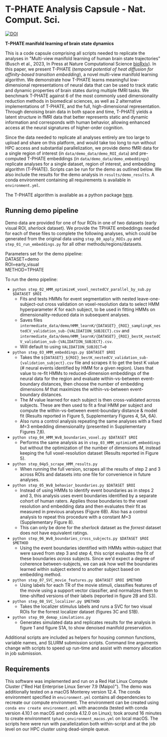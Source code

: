 # T-PHATE Analysis Capsule - Nat. Comput. Sci.

[![DOI](https://zenodo.org/badge/529971243.svg)](https://zenodo.org/badge/latestdoi/529971243)


**T-PHATE manifold learning of brain state dynamics**

This is a code capsule comprising all scripts needed to replicate the analyses in "Multi-view manifold learning of human brain state trajectories" (Busch et al., 2023, In Press at Nature Computational Science [bioRxiv](https://www.biorxiv.org/content/10.1101/2022.05.03.490534v4)). In this paper, we present T-PHATE (_temporal potential of heat diffusion for affinity-based transition embedding_), a novel multi-view manifold learning algorithm. We demonstrate how T-PHATE learns meaningful low-dimensional representations of neural data that can be used to track static and dynamic properties of brain states during multiple fMRI tasks. We benchmark T-PHATE against 6 of the most commonly used dimensionality reduction methods in biomedical sciences, as well as 2 alternative implementations of T-PHATE, and the full, high-dimensional representation. Through denoising brain data in both space and time, T-PHATE yields a latent structure in fMRI data that better represents static and dynamic information and corresponds with human behavior, allowing enhanced access at the neural signatures of higher-order cognition.  

Since the data needed to replicate all analyses entirely are too large to upload and share on this platform, and would take too long to run without HPC access and substantial parallelization, we provide demo fMRI data for a single region of interest (in `data/demo_data/demo_ROI_data`) and pre-computed T-PHATE embeddings (in `data/demo_data/demo_embeddings`) replicate analyses for a single dataset, region of interest, and embedding algorithm (T-PHATE). Scripts can be run for the demo as outlined below. We also include the results for the demo analysis in `results/demo_results`. A conda environment containing all requirements is available in `environment.yml`. 

The T-PHATE algorithm is available as a python package [here](https://github.com/KrishnaswamyLab/TPHATE).

## Running demo pipeline
Demo data are provided for one of four ROIs in one of two datasets (early visual ROI, _sherlock_ dataset). We provide the TPHATE embeddings needed for each of these files to complete the following analyses, which could be generated from the original data using `step_00_apply_ROIs.py` and `step_01_run_embeddings.py` for all other methods/regions/datasets.

Parameters set for the demo pipeline:      
DATASET=demo      
ROI=early_visual     
METHOD=TPHATE       

To run the demo pipeline:
- `python step_02_HMM_optimizeK_voxel_nestedCV_parallel_by_sub.py $DATASET $ROI`
    - Fits and tests HMMs for event segmentation with nested leave-one-subject-out cross validation on voxel-resolution data to select HMM hyperparameter _K_ for each subject, to be used in fitting HMMs on dimensionality-reduced data in subsequent analyses.
    - Saves files `intermediate_data/demo/HMM_learnK/{DATASET}_{ROI}_samplingK_nestedCV_validation_sub-{VALIDATION_SUBJECT}.csv` and `intermediate_data/demo/HMM_learnK/{DATASET}_{ROI}_bestK_nestedCV_validation_sub-{VALIDATION_SUBJECT}.csv`.
    - Will default to using `VALIDATION_SUBJECT=0`
- `python step_03_HMM_embeddings.py $DATASET $ROI ` 
    - Takes the `${DATASET}_${ROI}_bestK_nestedCV_validation_sub-{validation_subject}.csv` file and scrapes it to get the best K value (# neural events identified by HMM for a given region). Uses that value to re-fit HMMs to reduced-dimension embeddings of the neural data for the region and evaluate within-vs-between event-boundary distances, then choose the number of embedding dimensions _M_ that maximizes the within-vs-between event-boundary distances. 
    - The _M_ value learned for each subject is then cross-validated across subjects. These are then used to fit a final HMM per subject and compute the within-vs-between event-boundary distance & model fit (Results reported in Figure 5, Supplementary Figures 4, 5A, 6A). 
    - Also runs a control analysis repeating the same analyses with a fixed _M_=3 embedding dimensionality (presented in Supplementary Figures 7,8).
- `python step_04_HMM_WvB_boundaries_voxel.py $DATASET $ROI`
    - Performs the same analysis as in `step_03_HMM_optimizeM_embeddings` but without the optimization of the number of dimensions _M_, instead keeping the full voxel-resolution dataset (Results reported in Figure 5).
- `python step_04p5_scrape_HMM_results.py` 
    - When running the full version, scrapes all the results of step 2 and 3 across ROIs and datasets into one file for convenience in future analyses. 
- `python step_05_WvB_behavior_boundaries.py $DATASET $ROI` 
    - Instead of using HMMs to identify event boundaries as in steps 2 and 3, this analysis uses event boundaries identified by a separate cohort of human raters. Applies those boundaries to the voxel resolution and embedding data and then evaluates their fit as measured in previous analyses (Figure 6B). Also has a control analysis to repeat this procedure with a constant _M_=3 (Supplementary Figure 8).
    - This can only be done for the _sherlock_ dataset as the _forrest_ dataset does not have equivalent ratings.
- `python step_06_WvB_boundaries_cross_subjects.py $DATASET $ROI $METHOD`
    - Using the event boundaries identified with HMMs within-subject that were saved from step 3 and step 4, this script evaluates the fit of these boundaries _across_ subjects. Since we'd expect a degree of coherence between-subjects, we can ask how well the boundaries learned within subject extend to another subject based on embedding method.
- `python step_07_SVC_movie_features.py $DATASET $ROI $METHOD`
    - Using labels for each TR of the movie stimuli, classifies features of the movie using a support vector classifier, and normalizes them to time-shifted versions of their labels (reported in figure 2B and S3).
- `python step_08_SVC_localizer.py $METHOD`
    - Takes the localizer stimulus labels and runs a SVC for two visual ROIs for the forrest localizer dataset (figures 3C and S1B).
- `python step_09_demap_simulations.py`
    - Generates simulated data and replicates results for the analysis in figure 1 and figure S1A, to show denoised manifold preservation.
 
Additional scripts are included as helpers for housing common functions, variable names, and SLURM submission scripts. Command line arguments change with scripts to speed up run-time and assist with memory allocation in job submission.

## Requirements
This software was implemented and run on a Red Hat Linux Compute Cluster ("Red Hat Enterprise Linux Server 7.9 (Maipo)"). The demo was additionally tested on a macOS Monterey version 12.4. The conda environment specified in `environment.yml` contains all dependencies to recreate our compute environment. The environment can be created using `conda env create environment.yml` with anaconda (tested with conda version 4.10.1 on macOS and conda 4.12.0 on Linux); took around 16 minutes to create environment `tphate_environment_macos.yml` on local macOS. The scripts here were run with parallelization both within-script and at the job level on our HPC cluster using dead-simple queue. 
